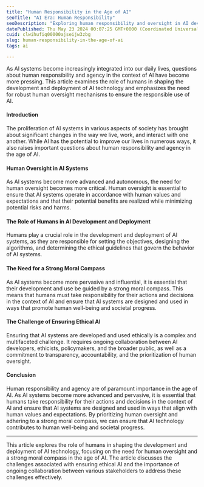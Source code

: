```yaml
---
title: "Human Responsibility in the Age of AI"
seoTitle: "AI Era: Human Responsibility"
seoDescription: "Exploring human responsibility and oversight in AI development to ensure ethical and beneficial use of AI technology"
datePublished: Thu May 23 2024 00:07:25 GMT+0000 (Coordinated Universal Time)
cuid: clwihufiq00000ajseijw3zbg
slug: human-responsibility-in-the-age-of-ai
tags: ai

---
```


As AI systems become increasingly integrated into our daily lives, questions about human responsibility and agency in the context of AI have become more pressing. This article examines the role of humans in shaping the development and deployment of AI technology and emphasizes the need for robust human oversight mechanisms to ensure the responsible use of AI.

#### Introduction

The proliferation of AI systems in various aspects of society has brought about significant changes in the way we live, work, and interact with one another. While AI has the potential to improve our lives in numerous ways, it also raises important questions about human responsibility and agency in the age of AI.

#### Human Oversight in AI Systems

As AI systems become more advanced and autonomous, the need for human oversight becomes more critical. Human oversight is essential to ensure that AI systems operate in accordance with human values and expectations and that their potential benefits are realized while minimizing potential risks and harms.

#### The Role of Humans in AI Development and Deployment

Humans play a crucial role in the development and deployment of AI systems, as they are responsible for setting the objectives, designing the algorithms, and determining the ethical guidelines that govern the behavior of AI systems.

#### The Need for a Strong Moral Compass

As AI systems become more pervasive and influential, it is essential that their development and use be guided by a strong moral compass. This means that humans must take responsibility for their actions and decisions in the context of AI and ensure that AI systems are designed and used in ways that promote human well-being and societal progress.

#### The Challenge of Ensuring Ethical AI

Ensuring that AI systems are developed and used ethically is a complex and multifaceted challenge. It requires ongoing collaboration between AI developers, ethicists, policymakers, and the broader public, as well as a commitment to transparency, accountability, and the prioritization of human oversight.

#### Conclusion

Human responsibility and agency are of paramount importance in the age of AI. As AI systems become more advanced and pervasive, it is essential that humans take responsibility for their actions and decisions in the context of AI and ensure that AI systems are designed and used in ways that align with human values and expectations. By prioritizing human oversight and adhering to a strong moral compass, we can ensure that AI technology contributes to human well-being and societal progress.

---

This article explores the role of humans in shaping the development and deployment of AI technology, focusing on the need for human oversight and a strong moral compass in the age of AI. The article discusses the challenges associated with ensuring ethical AI and the importance of ongoing collaboration between various stakeholders to address these challenges effectively.